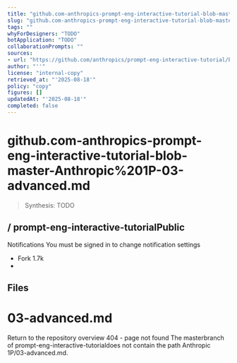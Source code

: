 ```yaml
---
title: "github.com-anthropics-prompt-eng-interactive-tutorial-blob-master-Anthropic%201P-03-advanced.md"
slug: "github.com-anthropics-prompt-eng-interactive-tutorial-blob-master-Anthropic%201P-03-advanced.md"
tags: ""
whyForDesigners: "TODO"
botApplication: "TODO"
collaborationPrompts: ""
sources:
- url: "https://github.com/anthropics/prompt-eng-interactive-tutorial/blob/master/Anthropic%201P/03-advanced.md"
author: "''"
license: "internal-copy"
retrieved_at: "'2025-08-18'"
policy: "copy"
figures: []
updatedAt: "'2025-08-18'"
completed: false
---
```


# github.com-anthropics-prompt-eng-interactive-tutorial-blob-master-Anthropic%201P-03-advanced.md

> Synthesis: TODO

/
**prompt-eng-interactive-tutorial**Public
-
Notifications
You must be signed in to change notification settings
- Fork 1.7k
-
## Files
# 03-advanced.md
Return to the repository overview
404 - page not found
The
masterbranch of
prompt-eng-interactive-tutorialdoes not contain the path
Anthropic 1P/03-advanced.md.


